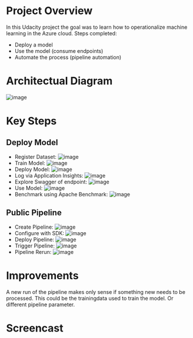 # Project Overview
 
In this Udacity project the goal was to learn how to operationalize machine learning in the Azure cloud.
Steps completed:
 - Deploy a model
 - Use the model (consume endpoints)
 - Automate the process (pipeline automation)

 # Architectual Diagram
 ![image](https://user-images.githubusercontent.com/56161454/157675813-decd84bc-4867-4813-81a7-c6b283c92795.png)

 # Key Steps
 ## Deploy Model
  - Register Dataset: ![image](https://user-images.githubusercontent.com/56161454/157677786-de087cd6-1273-49de-a8a7-4a72ab70c751.png)
  - Train Model: ![image](https://user-images.githubusercontent.com/56161454/157678023-7dae682d-bcc0-40b3-a32c-92be4d37d934.png)
  - Deploy Model: ![image](https://user-images.githubusercontent.com/56161454/157678404-3bcd0aac-0bcc-4a87-95dd-f6a15ec8a111.png)
  - Log via Application Insights: ![image](https://user-images.githubusercontent.com/56161454/157704196-ec525065-2bd8-474d-82a7-f943549c96f5.png)
  - Explore Swagger of endpoint: ![image](https://user-images.githubusercontent.com/56161454/157704665-29cce543-fe80-4ecf-881f-cc3931f25a3a.png)
  - Use Model: ![image](https://user-images.githubusercontent.com/56161454/157709477-88cf8d10-508a-41be-837b-3a3f068422b8.png)
  - Benchmark using Apache Benchmark: ![image](https://user-images.githubusercontent.com/56161454/157704966-579a261e-a387-44d9-bd77-3f1ed8d58d26.png)
## Public Pipeline
  - Create Pipeline: ![image](https://user-images.githubusercontent.com/56161454/157679227-3a5840aa-b652-42ac-9b98-454bfde2bdbf.png)
  - Configure with SDK: ![image](https://user-images.githubusercontent.com/56161454/157710277-a6468460-b654-427f-a180-c45ad013c045.png)
  - Deploy Pipeline: ![image](https://user-images.githubusercontent.com/56161454/157680286-0466ee1b-7298-4eca-a468-d1d0d9d41041.png)
  - Trigger Pipeline: ![image]("https://user-images.githubusercontent.com/56161454/157712377-87de43f4-83a8-4920-adfe-feb4a50fe05d.png")
  - Pipeline Rerun: ![image](https://user-images.githubusercontent.com/56161454/157711475-ee61553a-58f4-40a4-b018-ad999bd16512.png)

 # Improvements
 A new run of the pipeline makes only sense if something new needs to be processed. This could be the trainingdata used to train the model. Or different pipeline parameter.
 
 # Screencast
 
 
